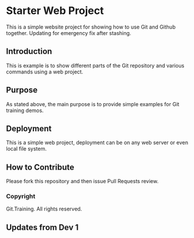 # Starter Web Project

This is a simple website project for
showing how to use Git and Github together. Updating for emergency fix after stashing.

## Introduction

This is example is to show different parts
of the Git repository and various commands
using a web project.

## Purpose

As stated above, the main purpose is to
provide simple examples for Git training
demos.

## Deployment

This is a simple web project, deployment
can be on any web server or even local
file system.

## How to Contribute 

Please fork this repository and then issue Pull Requests review.

### Copyright
Git.Training. All rights reserved.

## Updates from Dev 1
